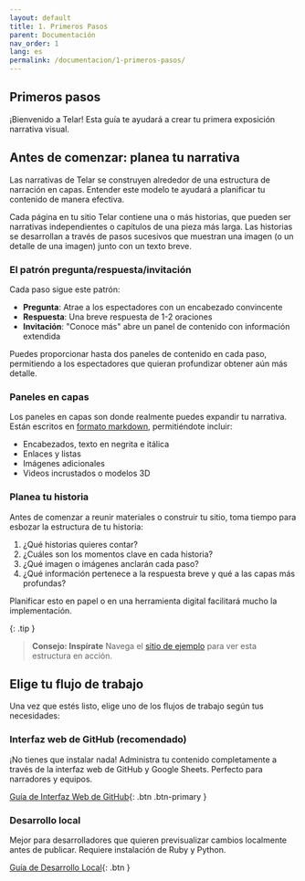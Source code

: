 ```yaml
---
layout: default
title: 1. Primeros Pasos
parent: Documentación
nav_order: 1
lang: es
permalink: /documentacion/1-primeros-pasos/
---
```


## Primeros pasos

¡Bienvenido a Telar! Esta guía te ayudará a crear tu primera exposición narrativa visual.

## Antes de comenzar: planea tu narrativa

Las narrativas de Telar se construyen alrededor de una estructura de narración en capas. Entender este modelo te ayudará a planificar tu contenido de manera efectiva.

Cada página en tu sitio Telar contiene una o más historias, que pueden ser narrativas independientes o capítulos de una pieza más larga. Las historias se desarrollan a través de pasos sucesivos que muestran una imagen (o un detalle de una imagen) junto con un texto breve.

### El patrón pregunta/respuesta/invitación

Cada paso sigue este patrón:

- **Pregunta**: Atrae a los espectadores con un encabezado convincente
- **Respuesta**: Una breve respuesta de 1-2 oraciones
- **Invitación**: "Conoce más" abre un panel de contenido con información extendida

Puedes proporcionar hasta dos paneles de contenido en cada paso, permitiendo a los espectadores que quieran profundizar obtener aún más detalle.

### Paneles en capas

Los paneles en capas son donde realmente puedes expandir tu narrativa. Están escritos en [formato markdown](https://www.markdownguide.org/getting-started/), permitiéndote incluir:

- Encabezados, texto en negrita e itálica
- Enlaces y listas
- Imágenes adicionales
- Videos incrustados o modelos 3D

### Planea tu historia

Antes de comenzar a reunir materiales o construir tu sitio, toma tiempo para esbozar la estructura de tu historia:

1. ¿Qué historias quieres contar?
2. ¿Cuáles son los momentos clave en cada historia?
3. ¿Qué imagen o imágenes anclarán cada paso?
4. ¿Qué información pertenece a la respuesta breve y qué a las capas más profundas?

Planificar esto en papel o en una herramienta digital facilitará mucho la implementación.

{: .tip }
> **Consejo: Inspírate**
> Navega el [sitio de ejemplo](https://ampl.clair.ucsb.edu/telar) para ver esta estructura en acción.

## Elige tu flujo de trabajo

Una vez que estés listo, elige uno de los flujos de trabajo según tus necesidades:

### Interfaz web de GitHub (recomendado)

¡No tienes que instalar nada! Administra tu contenido completamente a través de la interfaz web de GitHub y Google Sheets. Perfecto para narradores y equipos.

[Guía de Interfaz Web de GitHub](/documentacion/2-flujos-de-trabajo/1-interfaz-web/){: .btn .btn-primary }

### Desarrollo local

Mejor para desarrolladores que quieren previsualizar cambios localmente antes de publicar. Requiere instalación de Ruby y Python.

[Guía de Desarrollo Local](/documentacion/2-flujos-de-trabajo/2-desarrollo-local/){: .btn }
